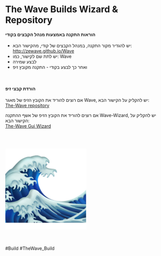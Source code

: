 # The Wave Builds Wizard & Repository

#### הוראות התקנה באמצעות מנהל הקבצים בקודי
- יש להגדיר מקור התקנה, במנהל הקבצים של קודי, מהקישור הבא: http://zewave.github.io/Wave
- יש לתת שם לקישור, כמו: Wave 
- לבצע שמירה 
- ואחר כך לבצע בקודי - התקנה מקובץ זיפ
<br>

#### הורדת קבצי זיפ

אם רוצים להוריד את הקובץ הזיפ של מאגר Wave, יש להקליק על הקישור הבא:
<br>
[The-Wave repository](https://zewave.github.io/Wave/repository.zeWave-0.0.1.zip)

אם רוצים להוריד את הקובץ הזיפ של אשף ההתקנה Wave-Wizard, יש להקליק על הקישור הבא:
<br>
[The-Wave Gui Wizard](https://zewave.github.io/Wave/plugin.program.waveguiwiz-0.0.2.zip)

<br><br> 

![Icon](https://github.com/zeWave/Images/blob/master/icon.png)

<br>
<br> #Build #TheWave_Build

